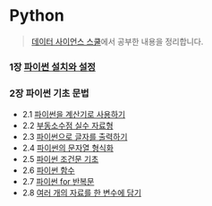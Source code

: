 # Python 
>[데이터 사이언스 스쿨](https://datascienceschool.net/01%20python/00.00%20%EC%86%8C%EA%B0%9C%EC%9D%98%20%EA%B8%80.html)에서 공부한 내용을 정리합니다.

### 1장 [파이썬 설치와 설정](./1_python_setting.md)  

### 2장 파이썬 기초 문법  
  * 2.1 [파이썬을 계산기로 사용하기](./2.1_python_calculator.md)  
  * 2.2 [부동소수점 실수 자료형](./2.2_python_datatype.md)
  * 2.3 [파이썬으로 글자를 출력하기](./2.3_python_print.md)
  * 2.4 [파이썬의 문자열 형식화](./2.4_python_stringformatting.md)
  * 2.5 [파이썬 조건문 기초](./2.5_python_ifelse.md)
  * 2.6 [파이썬 함수](./2.6_python_function.md)
  * 2.7 [파이썬 for 반복문](./2.7_python_forloop.md)
  * 2.8 [여러 개의 자료를 한 변수에 담기](./2.8_python_indexing.md)
